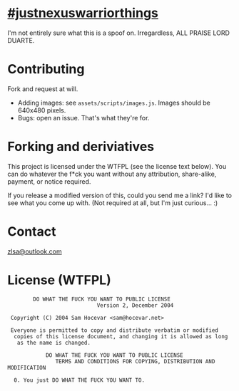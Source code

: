 # [\#justnexuswarriorthings](http://zlsa.github.io/nexuswarrior/)

I'm not entirely sure what this is a spoof on. Irregardless, ALL
PRAISE LORD DUARTE.

# Contributing

Fork and request at will.

* Adding images: see `assets/scripts/images.js`. Images should be 640x480 pixels.
* Bugs: open an issue. That's what they're for.

# Forking and deriviatives

This project is licensed under the WTFPL (see the license text
below). You can do whatever the f*ck you want without any attribution,
share-alike, payment, or notice required.

If you release a modified version of this, could you send me a link?
I'd like to see what you come up with. (Not required at all, but I'm
just curious... :)

# Contact

zlsa@outlook.com

# License (WTFPL)

````
        DO WHAT THE FUCK YOU WANT TO PUBLIC LICENSE
                            Version 2, December 2004

 Copyright (C) 2004 Sam Hocevar <sam@hocevar.net>

 Everyone is permitted to copy and distribute verbatim or modified
  copies of this license document, and changing it is allowed as long
   as the name is changed.

            DO WHAT THE FUCK YOU WANT TO PUBLIC LICENSE
               TERMS AND CONDITIONS FOR COPYING, DISTRIBUTION AND MODIFICATION

  0. You just DO WHAT THE FUCK YOU WANT TO.
````
